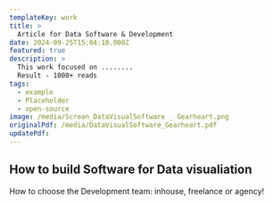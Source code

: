 ```yaml
---
templateKey: work
title: >
  Article for Data Software & Development
date: 2024-09-25T15:04:10.000Z
featured: true
description: >
  This work focused on ........
  Result - 1000+ reads
tags:
  - example
  - Placeholder
  - open-source
image: /media/Screan_DataVisualSoftware _ Gearheart.png
originalPdf: /media/DataVisualSoftware_Gearheart.pdf
updatePdf: 
---
```

## How to build Software for Data visualiation

How to choose the Development team: inhouse, freelance or agency!
